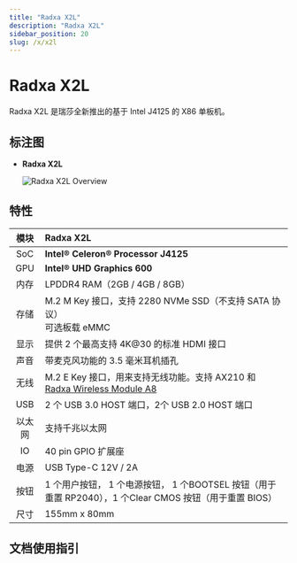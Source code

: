 ```yaml
---
title: "Radxa X2L"
description: "Radxa X2L"
sidebar_position: 20
slug: /x/x2l
---
```


# Radxa X2L

Radxa X2L 是瑞莎全新推出的基于 Intel J4125 的 X86 单板机。

## 标注图

- **Radxa X2L**

  ![Radxa X2L Overview](/img/x/x2l/radxa_x2l_ports.webp)

## 特性

|  模块  | Radxa X2L                                                                                                 |
| :----: | :-------------------------------------------------------------------------------------------------------- |
|  SoC   | **Intel® Celeron® Processor J4125**                                                                     |
|  GPU   | **Intel® UHD Graphics 600**                                                                              |
|  内存  | LPDDR4 RAM（2GB / 4GB / 8GB）                                                                             |
|  存储  | M.2 M Key 接口，支持 2280 NVMe SSD（不支持 SATA 协议）<br/> 可选板载 eMMC                                 |
|  显示  | 提供 2 个最高支持 4K@30 的标准 HDMI 接口                                                                  |
|  声音  | 带麦克风功能的 3.5 毫米耳机插孔                                                                           |
|  无线  | M.2 E Key 接口，用来支持无线功能。支持 AX210 和 [Radxa Wireless Module A8](../../accessories/wireless-a8) |
|  USB   | 2 个 USB 3.0 HOST 端口，2个 USB 2.0 HOST 端口                                                             |
| 以太网 | 支持千兆以太网                                                                                            |
|   IO   | 40 pin GPIO 扩展座                                                                                        |
|  电源  | USB Type-C 12V / 2A                                                                                       |
|  按钮  | 1 个用户按钮， 1 个电源按钮， 1 个BOOTSEL 按钮（用于重置 RP2040），1 个Clear CMOS 按钮（用于重置 BIOS）   |
|  尺寸  | 155mm x 80mm                                                                                              |

## 文档使用指引

<DocCardList />
